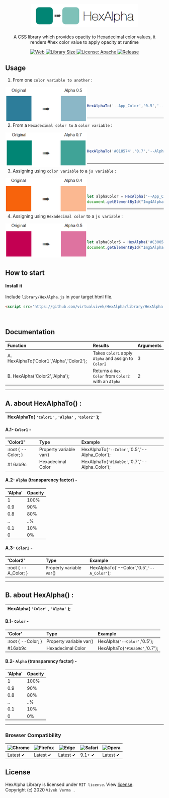 <h2 align="center"> <img src="preview/app_icon_title.png" width="340" /> </h2>
<p align="center">
	A CSS library which provides opacity to Hexadecimal color values, it renders #hex color value to apply opacity at runtime</p>


<p align="center">
	
<a href="https://www.google.com/search?q=web">
    <img src="https://img.shields.io/badge/Platform-Web-yellow.svg?color=purple"
      alt="Web" />
  </a>

 <a href="https://github.com/virtualvivek/HexAlpha/blob/master/library/HexAlpha.js">
    <img src="https://img.shields.io/github/size/virtualvivek/HexAlpha/library/HexAlpha.js?color=%2316ab9c&label=Library%20Size"
      alt="Library Size" />
  </a>
  
 <a href="https://github.com/virtualvivek/HexAlpha/blob/master/LICENSE">
    <img src="https://img.shields.io/github/license/vivekverma007/HexAlpha.svg?color=blue"
      alt="License: Apache" />
  </a>
  
 <a href="https://github.com/virtualvivek/HexAlpha">
    <img src="https://img.shields.io/badge/Release-v1.0-darklime.svg?style=flat"
      alt="Release" />
  </a>
  
  
 </p>


## Usage

1. From one `color variable to another` :

<img align="left" src="preview/app_preview_1.PNG" width="260" />


```js

​
​
HexAlphaTo('--App_Color','0.5','--Alpha_Color');
​
```
---

2. From a `Hexadecimal color to` a `color variable` :

<img align="left" src="preview/app_preview_2.PNG" width="260" />


```js

​
​
HexAlphaTo('#018574','0.7','--Alpha_Color2');
​
```
---

3. Assigning using `color variable` to a `js variable` :

<img align="left" src="preview/app_preview_3.PNG" width="260" />


```js

​
​
let alphaColor = HexAlpha('--App_Color4','0.4');
document.getElementById("Img4Alpha").style.background=alphaColor;
```
---

4. Assigning using `Hexadecimal color` to a `js variable` :

<img align="left" src="preview/app_preview_4.PNG" width="260" />


```js

​
​
let alphaColor5 = HexAlpha('#C30052','0.5');
document.getElementById("Img5Alpha").style.background=alphaColor5;
```

​
## How to start

#### Install it

Include `library/HexAlpha.js` in your target html file.

```html
<script src='https://github.com/virtualvivek/HexAlpha/library/HexAlpha.js'></script>
```
​
## Documentation

| Function                       | Results                    | Arguments                              | 
| :----------------------------- | :------------------------- | :------------------------------------- |
| A. HexAlphaTo('Color1','Alpha','Color2'); |  Takes `Color1` apply `Alpha` and assign to `Color2` | 3 |
| B. HexAlpha('Color2','Alpha'); |  Returns a `Hex Color` from `Color2` with an `Alpha` | 2 | 

---

## A. about HexAlphaTo() :


| HexAlphaTo(  `'Color1'`   ,   `'Alpha'`   ,   `'Color2'`  );|  
| :---------------------------------------------------------- |

#### A.1- `Color1` -



| 'Color1'                        | Type                    | Example                                 | 
| :------------------------------ | :---------------------- | :-------------------------------------- |
| :root { --Color; } |  Property variable var() | HexAlphaTo(`'--Color'`,'0.5','--Alpha_Color'); |
| #16ab9c |  Hexadecimal Color | HexAlphaTo(`'#16ab9c'`,'0.7','--Alpha_Color'); |


#### A.2- `Alpha` (transparency factor) -

| 'Alpha'                        | Opacity | 
| :----------------------------- | :------ |
| 1 |  100% |
| 0.9 |  90% |
| 0.8 |  80% |
| .. |  ..% |
| 0.1 |  10% |
| 0 |  0% |

#### A.3- `Color2` -

| 'Color2'                        | Type                    | Example                          | 
| :------------------------------ | :---------------------- | :------------------------------- |
| :root { --A_Color; } |  Property variable var() | HexAlphaTo('--Color','0.5',`'--A_Color'`); |


---

## B. about HexAlpha() :


| HexAlpha(  `'Color'`   ,   `'Alpha'`  );|  
| :--------------------------------------- |


#### B.1- `Color` -

| 'Color'                        | Type                    | Example          | 
| :------------------------------ | :---------------------- | :--------------- |
| :root { --Color; } |  Property variable var() | HexAlpha(`'--Color'`,'0.5'); |
| #16ab9c |  Hexadecimal Color | HexAlphaTo(`'#16ab9c'`,'0.7'); |


#### B.2- `Alpha` (transparency factor) -

| 'Alpha'                        | Opacity | 
| :----------------------------- | :------ |
| 1 |  100% |
| 0.9 |  90% |
| 0.8 |  80% |
| .. |  ..% |
| 0.1 |  10% |
| 0 |  0% |

---

### Browser Compatibility
![Chrome](https://raw.github.com/alrra/browser-logos/master/src/chrome/chrome_48x48.png) | ![Firefox](https://raw.github.com/alrra/browser-logos/master/src/firefox/firefox_48x48.png) | ![Edge](https://raw.github.com/alrra/browser-logos/master/src/edge/edge_48x48.png) | ![Safari](https://raw.github.com/alrra/browser-logos/master/src/safari/safari_48x48.png) | ![Opera](https://raw.github.com/alrra/browser-logos/master/src/opera/opera_48x48.png)
--- | --- | --- | --- | --- |
Latest ✔ | Latest ✔ | Latest ✔ | 9.1+ ✔ | Latest ✔ |


## License

HexAlpha Library is licensed under `MIT license`. View [license](https://github.com/virtualvivek/HexAlpha/blob/master/LICENSE).<br>
Copyright (c) 2020 `Vivek Verma .`
